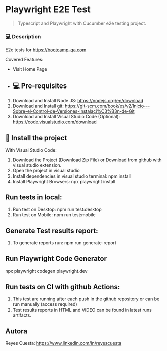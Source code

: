 # Playwright E2E Test

> Typescript and Playwright with Cucumber e2e testing project.

### 💻 Description
E2e tests for https://bootcamp-qa.com

Covered Features:
- Visit Home Page


- ## 💻 Pre-requisites

1. Download and Install Node JS: https://nodejs.org/en/download
2. Download and Install git: https://git-scm.com/book/es/v2/Inicio---Sobre-el-Control-de-Versiones-Instalaci%C3%B3n-de-Git
3. Download and Install Visual Studio Code (Optional): https://code.visualstudio.com/download

## 🚀 Install the project
With Visual Studio Code:
1. Download the Project (Download Zip File) or Download from github with visual studio extension.
2. Open the project in visual studio
3. Install dependencies in visual studio terminal: npm install
4. Install Playwright Browsers: npx playwright install



## Run tests in local:
1. Run test on Desktop: npm run test:desktop
2. Run test on Mobile: npm run test:mobile

## Generate Test results report:
1. To generate reports run: npm run generate-report

## Run Playwright Code Generator
npx playwright codegen playwright.dev


##  Run tests on CI with github Actions:
1. This test are running after each push in the github repository or can be run manually (access required)
2. Test results reports in HTML and VIDEO can be found in latest runs artifacts.


## Autora
Reyes Cuesta: https://www.linkedin.com/in/reyescuesta

